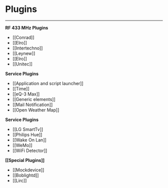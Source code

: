 # Plugins
--------------------------------------------

**RF 433 MHz Plugins**

* [[Conrad]]
* [[Elro]]
* [[Intertechno]]
* [[Leynew]]
* [[Elro]]
* [[Unitec]]

**Service Plugins**

* [[Application and script launcher]]
* [[Time]]
* [[eQ-3 Max]]
* [[Generic elements]]
* [[Mail Notification]]
* [[Open Weather Map]]

**Service Plugins**

* [[LG SmartTv]]
* [[Philips Hue]]
* [[Wake On Lan]]
* [[WeMo]]
* [[WiFi Detector]]

**[[Special Plugins]]**

* [[Mockdevice]]
* [[Boblightd]]
* [[Lirc]]
    